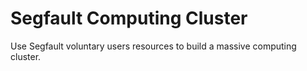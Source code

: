 # Segfault Computing Cluster

Use Segfault voluntary users resources to build a massive computing cluster.
